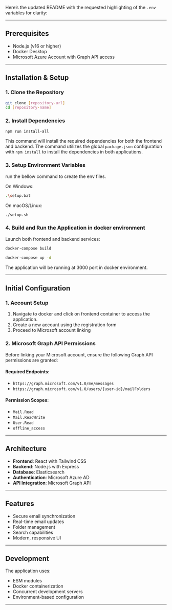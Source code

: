 Here’s the updated README with the requested highlighting of the `.env` variables for clarity:

---

## Prerequisites

- Node.js (v16 or higher)  
- Docker Desktop  
- Microsoft Azure Account with Graph API access  

---

## Installation & Setup  

### 1. Clone the Repository  

```bash
git clone [repository-url]  
cd [repository-name]
```  

### 2. Install Dependencies  

```bash
npm run install-all
```  
This command will install the required dependencies for both the frontend and backend. The command utilizes the global `package.json` configuration with `npm install` to install the dependencies in both applications.  


### 3. Setup Environment Variables  

run the bellow command to create the env files.


On Windows:
```bash
.\setup.bat
```

On macOS/Linux:
```bash
./setup.sh
```


### 4. Build and Run the Application in docker environment 

Launch both frontend and backend services:  

```bash
docker-compose build

docker-compose up -d
```  
 

The application will be running at 3000 port in docker environment.

---

## Initial Configuration  

### 1. Account Setup  

1. Navigate to docker and click on frontend container to access the application.
2. Create a new account using the registration form  
3. Proceed to Microsoft account linking  

### 2. Microsoft Graph API Permissions  

Before linking your Microsoft account, ensure the following Graph API permissions are granted:  

#### Required Endpoints:  
- `https://graph.microsoft.com/v1.0/me/messages`  
- `https://graph.microsoft.com/v1.0/users/{user-id}/mailFolders`  

#### Permission Scopes:  
- `Mail.Read`  
- `Mail.ReadWrite`  
- `User.Read`  
- `offline_access`  

 

---

## Architecture  

- **Frontend**: React with Tailwind CSS  
- **Backend**: Node.js with Express  
- **Database**: Elasticsearch  
- **Authentication**: Microsoft Azure AD  
- **API Integration**: Microsoft Graph API  

---

## Features  

- Secure email synchronization  
- Real-time email updates  
- Folder management  
- Search capabilities  
- Modern, responsive UI  

---

## Development  

The application uses:  
- ESM modules  
- Docker containerization  
- Concurrent development servers  
- Environment-based configuration  

---


